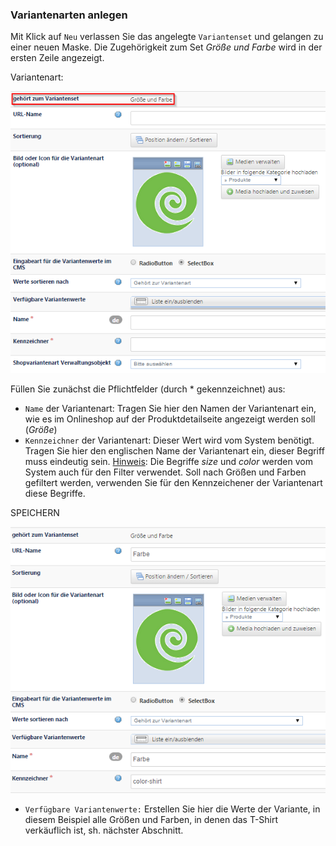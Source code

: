 ### Variantenarten anlegen

Mit Klick auf ```Neu``` verlassen Sie das angelegte ```Variantenset``` und gelangen zu einer neuen Maske. Die Zugehörigkeit zum Set *Größe und Farbe* wird in der ersten Zeile angezeigt.

Variantenart:

![](bild33.png)

Füllen Sie zunächst die Pflichtfelder (durch * gekennzeichnet) aus:
* ```Name``` der Variantenart: Tragen Sie hier den Namen der Variantenart ein, wie es im Onlineshop auf der Produktdetailseite angezeigt werden soll (*Größe*)
* ```Kennzeichner``` der Variantenart: Dieser Wert wird vom System benötigt. Tragen Sie hier den englischen Name der Variantenart ein, dieser Begriff muss eindeutig sein. 
<u>Hinweis</u>: Die Begriffe *size* und *color* werden vom System auch für den Filter verwendet. Soll nach Größen und Farben gefiltert werden, verwenden Sie für den Kennzeichener der Variantenart diese Begriffe. 

SPEICHERN

![](bild34.png)

* ```Verfügbare Variantenwerte:``` Erstellen Sie hier die Werte der Variante, in diesem Beispiel alle Größen und Farben, in denen das T-Shirt verkäuflich ist, sh. nächster Abschnitt.

